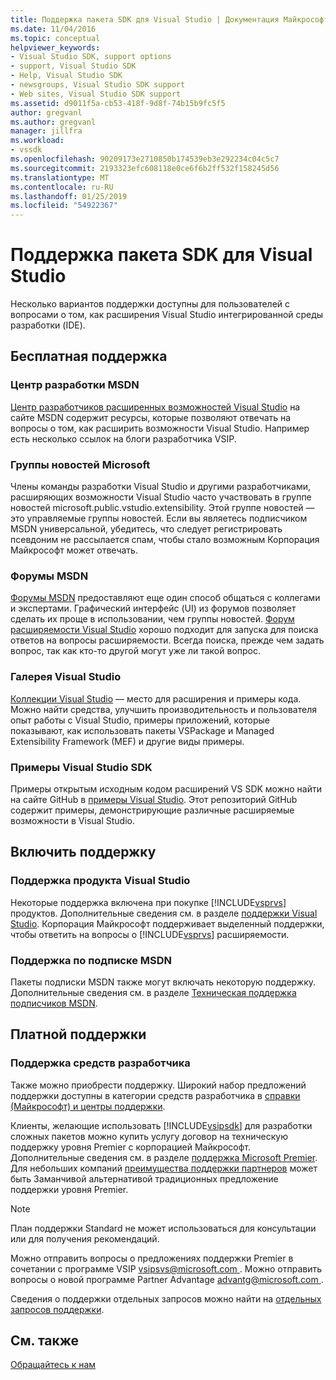 ```yaml
---
title: Поддержка пакета SDK для Visual Studio | Документация Майкрософт
ms.date: 11/04/2016
ms.topic: conceptual
helpviewer_keywords:
- Visual Studio SDK, support options
- support, Visual Studio SDK
- Help, Visual Studio SDK
- newsgroups, Visual Studio SDK support
- Web sites, Visual Studio SDK support
ms.assetid: d9011f5a-cb53-418f-9d8f-74b15b9fc5f5
author: gregvanl
ms.author: gregvanl
manager: jillfra
ms.workload:
- vssdk
ms.openlocfilehash: 90209173e2710850b174539eb3e292234c04c5c7
ms.sourcegitcommit: 2193323efc608118e0ce6f6b2ff532f158245d56
ms.translationtype: MT
ms.contentlocale: ru-RU
ms.lasthandoff: 01/25/2019
ms.locfileid: "54922367"
---
```

# <a name="support-for-the-visual-studio-sdk"></a>Поддержка пакета SDK для Visual Studio
Несколько вариантов поддержки доступны для пользователей с вопросами о том, как расширения Visual Studio интегрированной среды разработки (IDE).  
  
## <a name="free-support"></a>Бесплатная поддержка  
  
### <a name="msdn-development-center"></a>Центр разработки MSDN  
 [Центр разработчиков расширенных возможностей Visual Studio](http://go.microsoft.com/fwlink/?LinkID=84381) на сайте MSDN содержит ресурсы, которые позволяют отвечать на вопросы о том, как расширить возможности Visual Studio. Например есть несколько ссылок на блоги разработчика VSIP.  
  
### <a name="microsoft-newsgroups"></a>Группы новостей Microsoft  
 Члены команды разработки Visual Studio и другими разработчиками, расширяющих возможности Visual Studio часто участвовать в группе новостей microsoft.public.vstudio.extensibility. Этой группе новостей — это управляемые группы новостей. Если вы являетесь подписчиком MSDN универсальной, убедитесь, что следует регистрировать псевдоним не рассылается спам, чтобы стало возможным Корпорация Майкрософт может отвечать.  
  
### <a name="msdn-forums"></a>Форумы MSDN  
 [Форумы MSDN](http://go.microsoft.com/fwlink/?LinkID=76632) предоставляют еще один способ общаться с коллегами и экспертами. Графический интерфейс (UI) из форумов позволяет сделать их проще в использовании, чем группы новостей. [Форум расширяемости Visual Studio](http://go.microsoft.com/fwlink/?LinkID=121964) хорошо подходит для запуска для поиска ответов на вопросы расширяемости. Всегда поиска, прежде чем задать вопрос, так как кто-то другой могут уже ли такой вопрос.  
  
### <a name="visual-studio-gallery"></a>Галерея Visual Studio  
 [Коллекции Visual Studio](https://marketplace.visualstudio.com/) — место для расширения и примеры кода. Можно найти средства, улучшить производительность и пользователя опыт работы с Visual Studio, примеры приложений, которые показывают, как использовать пакеты VSPackage и Managed Extensibility Framework (MEF) и другие виды примеры.  
  
### <a name="visual-studio-sdk-samples"></a>Примеры Visual Studio SDK

Примеры открытым исходным кодом расширений VS SDK можно найти на сайте GitHub в [примеры Visual Studio](https://github.com/Microsoft/VSSDK-Extensibility-Samples). Этот репозиторий GitHub содержит примеры, демонстрирующие различные расширяемые возможности в Visual Studio.

## <a name="included-support"></a>Включить поддержку  
  
### <a name="visual-studio-product-support"></a>Поддержка продукта Visual Studio  
 Некоторые поддержка включена при покупке [!INCLUDE[vsprvs](../code-quality/includes/vsprvs_md.md)] продуктов. Дополнительные сведения см. в разделе [поддержки Visual Studio](http://msdn.microsoft.com/vstudio/cc136615.aspx). Корпорация Майкрософт поддерживает выделенный поддержки, чтобы ответить на вопросы о [!INCLUDE[vsprvs](../code-quality/includes/vsprvs_md.md)] расширяемости.  
  
### <a name="msdn-subscription-support"></a>Поддержка по подписке MSDN  
 Пакеты подписки MSDN также могут включать некоторую поддержку. Дополнительные сведения см. в разделе [Техническая поддержка подписчиков MSDN](https://msdn.microsoft.com/subscriptions/aa718661.aspx).  
  
## <a name="paid-support"></a>Платной поддержки  
  
### <a name="developer-tools-support"></a>Поддержка средств разработчика  
 Также можно приобрести поддержку. Широкий набор предложений поддержки доступны в категории средств разработчика в [справки (Майкрософт) и центры поддержки](http://go.microsoft.com/fwlink/?LinkID=82383).  
  
 Клиенты, желающие использовать [!INCLUDE[vsipsdk](../extensibility/includes/vsipsdk_md.md)] для разработки сложных пакетов можно купить услугу договор на техническую поддержку уровня Premier с корпорацией Майкрософт. Дополнительные сведения см. в разделе [поддержка Microsoft Premier](http://go.microsoft.com/fwlink/?LinkID=76660). Для небольших компаний [преимущества поддержки партнеров](http://www.microsoft.com/services/microsoftservices/srv_mspa.mspx) может быть Заманчивой альтернативой традиционных предложение поддержки уровня Premier.  
  
> [!NOTE]
>  План поддержки Standard не может использоваться для консультации или для получения рекомендаций.  
  
 Можно отправить вопросы о предложениях поддержки Premier в сочетании с программе VSIP [ vsipsvs@microsoft.com ](mailto:vsipsvs@microsoft.com). Можно отправить вопросы о новой программе Partner Advantage [ advantg@microsoft.com ](mailto:advantg@microsoft.com).  
  
 Сведения о поддержки отдельных запросов можно найти на [отдельных запросов поддержки](http://go.microsoft.com/fwlink/?LinkID=82385).  
  
## <a name="see-also"></a>См. также  
 [Обращайтесь к нам](../ide/talk-to-us.md)